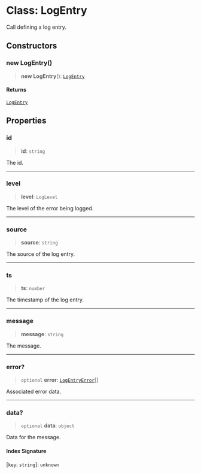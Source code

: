 # Class: LogEntry

Call defining a log entry.

## Constructors

### new LogEntry()

> **new LogEntry**(): [`LogEntry`](LogEntry.md)

#### Returns

[`LogEntry`](LogEntry.md)

## Properties

### id

> **id**: `string`

The id.

***

### level

> **level**: `LogLevel`

The level of the error being logged.

***

### source

> **source**: `string`

The source of the log entry.

***

### ts

> **ts**: `number`

The timestamp of the log entry.

***

### message

> **message**: `string`

The message.

***

### error?

> `optional` **error**: [`LogEntryError`](LogEntryError.md)[]

Associated error data.

***

### data?

> `optional` **data**: `object`

Data for the message.

#### Index Signature

 \[`key`: `string`\]: `unknown`
